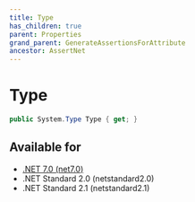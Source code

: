 ```yaml
---
title: Type
has_children: true
parent: Properties
grand_parent: GenerateAssertionsForAttribute
ancestor: AssertNet
---
```

# Type

```csharp
public System.Type Type { get; }
```



## Available for
- [.NET 7.0 (net7.0)](https://versionsof.net/core/7.0/)
- .NET Standard 2.0 (netstandard2.0)
- .NET Standard 2.1 (netstandard2.1)
